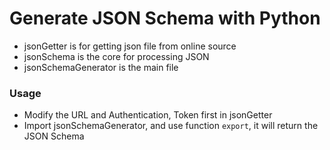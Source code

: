 # Generate JSON Schema with Python

 - jsonGetter is for getting json file from online source
 - jsonSchema is the core for processing JSON
 - jsonSchemaGenerator is the main file

### Usage
 - Modify the URL and Authentication, Token first in jsonGetter
 - Import jsonSchemaGenerator, and use function `export`, it will return the JSON Schema

